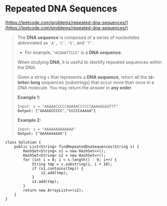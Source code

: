 # Repeated DNA Sequences

[https://leetcode.com/problems/repeated-dna-sequences/](https://leetcode.com/problems/repeated-dna-sequences/)

> The **DNA sequence** is composed of a series of nucleotides abbreviated as `'A'`, `'C'`, `'G'`, and `'T'`.
>
> * For example, `"ACGAATTCCG"` is a **DNA sequence**.
>
> When studying **DNA**, it is useful to identify repeated sequences within the DNA.
>
> Given a string `s` that represents a **DNA sequence**, return all the **`10`-letter-long** sequences (substrings) that occur more than once in a DNA molecule. You may return the answer in **any order**.
>
> &#x20;
>
> **Example 1:**
>
> <pre><code>Input: s = "AAAAACCCCCAAAAACCCCCCAAAAAGGGTTT"
> <strong>Output: ["AAAAACCCCC","CCCCCAAAAA"]</strong></code></pre>
>
> **Example 2:**
>
> <pre><code>Input: s = "AAAAAAAAAAAAA"
> <strong>Output: ["AAAAAAAAAA"]</strong></code></pre>

```
class Solution {
    public List<String> findRepeatedDnaSequences(String s) {
        HashSet<String> s1 = new HashSet<>();
        HashSet<String> s2 = new HashSet<>();
        for (int i = 0; i < s.length() - 9; i++) {
            String tmp = s.substring(i, i + 10);
            if (s1.contains(tmp)) {
                s2.add(tmp);
            }
            s1.add(tmp);
        }
        return new ArrayList<>(s2);
    }
}
```
